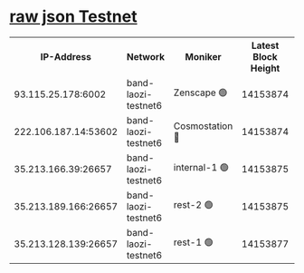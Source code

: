 
[raw json Testnet](https://rpc-check.bandt.stavr.tech/bandt/rpcbandt_result.json)
=

<table><tr><th>IP-Address</th><th>Network</th><th>Moniker</th><th>Latest Block Height</th><th>Earliest Block Height</th><th>Catching Up</th><th>Tx Index</th><th>Voting Power</th><th>Scan Time</th></tr><tr><td>93.115.25.178:6002</td><td>band-laozi-testnet6</td><td>Zenscape 🟢</td><td>14153874</td><td>12460001</td><td>False</td><td>on</td><td>0</td><td>2023-12-23T19:56:10.716555364UTC</td></tr><tr><td>222.106.187.14:53602</td><td>band-laozi-testnet6</td><td>Cosmostation 🔴</td><td>14153874</td><td>13177501</td><td>False</td><td>on</td><td>2203223</td><td>2023-12-23T19:56:12.402542537UTC</td></tr><tr><td>35.213.166.39:26657</td><td>band-laozi-testnet6</td><td>internal-1 🟢</td><td>14153875</td><td>14053875</td><td>False</td><td>on</td><td>0</td><td>2023-12-23T19:56:13.674229629UTC</td></tr><tr><td>35.213.189.166:26657</td><td>band-laozi-testnet6</td><td>rest-2 🟢</td><td>14153875</td><td>14053875</td><td>False</td><td>on</td><td>0</td><td>2023-12-23T19:56:14.860421103UTC</td></tr><tr><td>35.213.128.139:26657</td><td>band-laozi-testnet6</td><td>rest-1 🟢</td><td>14153877</td><td>14053877</td><td>False</td><td>on</td><td>0</td><td>2023-12-23T19:56:20.245439926UTC</td></tr></table>
